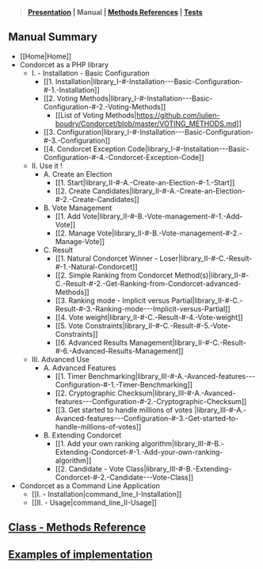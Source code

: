 > **[Presentation](https://github.com/julien-boudry/Condorcet/blob/master/README.md) | Manual | [Methods References](https://github.com/julien-boudry/Condorcet/blob/master/Documentation/README.md) | [Tests](https://github.com/julien-boudry/Condorcet/tree/master/Tests)**  

## Manual Summary
* [[Home|Home]]   
* Condorcet as a PHP library
  * I. - Installation - Basic Configuration
    * [[1. Installation|library_I-#-Installation---Basic-Configuration-#-1.-Installation]]
    * [[2. Voting Methods|library_I-#-Installation---Basic-Configuration-#-2.-Voting-Methods]]
      * [[List of Voting Methods|https://github.com/julien-boudry/Condorcet/blob/master/VOTING_METHODS.md]]
    * [[3. Configuration|library_I-#-Installation---Basic-Configuration-#-3.-Configuration]]
    * [[4. Condorcet Exception Code|library_I-#-Installation---Basic-Configuration-#-4.-Condorcet-Exception-Code]]
  * II. Use it !
    * A. Create an Election
      * [[1. Start|library_II-#-A.-Create-an-Election-#-1.-Start]] 
      * [[2. Create Candidates|library_II-#-A.-Create-an-Election-#-2.-Create-Candidates]]
    * B. Vote Management
      * [[1. Add Vote|library_II-#-B.-Vote-management-#-1.-Add-Vote]]
      * [[2. Manage Vote|library_II-#-B.-Vote-management-#-2.-Manage-Vote]]
    * C. Result
      * [[1. Natural Condorcet Winner - Loser|library_II-#-C.-Result-#-1.-Natural-Condorcet]]
      * [[2. Simple Ranking from Condorcet Method(s)|library_II-#-C.-Result-#-2.-Get-Ranking-from-Condorcet-advanced-Methods]]
      * [[3. Ranking mode - Implicit versus Partial|library_II-#-C.-Result-#-3.-Ranking-mode---Implicit-versus-Partial]]
      * [[4. Vote weight|library_II-#-C.-Result-#-4.-Vote-weight]]
      * [[5. Vote Constraints|library_II-#-C.-Result-#-5.-Vote-Constraints]]
      * [[6. Advanced Results Management|library_II-#-C.-Result-#-6.-Advanced-Results-Management]]
  * III. Advanced Use
    * A. Advanced Features
      * [[1. Timer Benchmarking|library_III-#-A.-Avanced-features---Configuration-#-1.-Timer-Benchmarking]]
      * [[2. Cryptographic Checksum|library_III-#-A.-Avanced-features---Configuration-#-2.-Cryptographic-Checksum]]
      * [[3. Get started to handle millions of votes |library_III-#-A.-Avanced-features---Configuration-#-3.-Get-started-to-handle-millions-of-votes]]
    * B. Extending Condorcet
      * [[1. Add your own ranking algorithm|library_III-#-B.-Extending-Condorcet-#-1.-Add-your-own-ranking-algorithm]]
      * [[2. Candidate - Vote Class|library_III-#-B.-Extending-Condorcet-#-2.-Candidate---Vote-Class]]
* Condorcet as a Command Line Application
  * [[I. - Installation|command_line_I-Installation]]
  * [[II. - Usage|command_line_II-Usage]]

## [Class - Methods Reference](https://github.com/julien-boudry/Condorcet/tree/master/Documentation/README.md)

## [Examples of implementation](https://github.com/julien-boudry/Condorcet/wiki#examples)